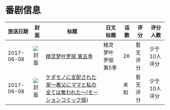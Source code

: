 # 番剧信息

|放送日期|封面|标题|日文标题|话数|评分|评分人数|
|---|---|---|---|---|---|---|
|2017-06-08|![封面](https://lain.bgm.tv/pic/cover/c/5c/15/240640_V4vvY.jpg)|[精灵梦叶罗丽 第五季](https://bangumi.tv/subject/240640)|精灵梦叶罗丽 第5季|26|暂无评分|少于10人评分|
|2017-06-08|![封面](https://lain.bgm.tv/pic/cover/c/2a/e7/316028_y6UzY.jpg)|[ケダモノに支配された家～義父にママと私の全ては奪われた～(モーションコミック版)](https://bangumi.tv/subject/316028)||未知|暂无评分|少于10人评分|
